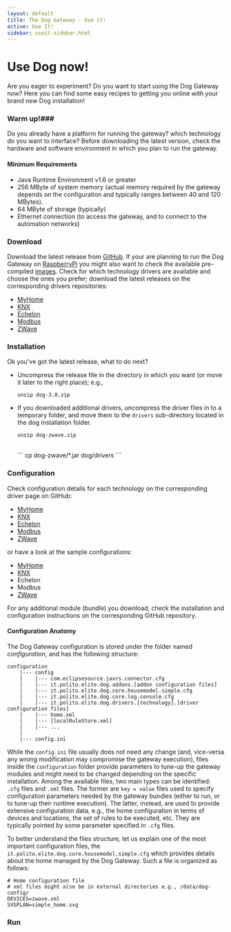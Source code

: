 ```yaml
---
layout: default
title: The Dog Gateway - Use it!
active: Use It!
sidebar: useit-sidebar.html
---      
```

# Use Dog now! #

Are you eager to experiment? Do you want to start using the Dog Gateway now? Here you can find some easy recipes to getting you online with your brand new Dog installation!

### Warm up!###
Do  you already have a platform for running the gateway? which technology do you want to interface? 
Before downloading the latest version, check the hardware and software environment in which you plan to run the gateway.

#### Minimum Requirements ####

* Java Runtime Environment v1.6 or greater
* 256 MByte of system memory (actual memory required by the gateway depends on the configuration and typically ranges between 40 and 120 MBytes).
* 64 MByte of storage (typically) 
* Ethernet connection (to access the gateway, and to connect to the automation networks)

### Download ###
Download the latest release from [GitHub](https://github.com/dog-gateway/dog-release). If your are planning to run the Dog Gateway on [RaspberryPi](http://www.raspberrypi.org/) you might also want to check the available pre-compiled [images](#raspberry-images).
Check for which technology drivers are available and choose the ones you prefer; download the latest releases on the corresponding drivers repositories:

 * [MyHome](https://github.com/dog-gateway/bticino-drivers)
 * [KNX](https://github.com/dog-gateway/knx-drivers)
 * [Echelon](https://github.com/dog-gateway/echelon-drivers)
 * [Modbus](https://github.com/dog-gateway/modbus-drivers)
 * [ZWave](https://github.com/dog-gateway/zwave-drivers)

### Installation  ###
Ok you've got the latest release, what to do next?

* Uncompress the release file in the directory in which you want (or move it later to the right place); e.g.,<br/> 
	```
	unzip dog-3.0.zip
	```
* If you downloaded additional drivers, uncompress the driver files in to a temporary folder, and move them to the ```drivers``` sub-directory located in the dog installation folder.<br/>
	```
	unzip dog-zwave.zip 
	```
	<br/>
	```
	cp dog-zwave/*.jar dog/drivers
	```

### Configuration ###
Check configuration details for each technology on the corresponding driver page on GitHub:

* [MyHome](https://github.com/dog-gateway/bticino-drivers)
* [KNX](https://github.com/dog-gateway/knx-drivers)
* [Echelon](https://github.com/dog-gateway/echelon-drivers)
* [Modbus](https://github.com/dog-gateway/modbus-drivers)
* [ZWave](https://github.com/dog-gateway/zwave-drivers)

or have a look at the sample configurations:

* [MyHome](https://github.com/dog-gateway/bticino-configuration)
* [KNX](https://github.com/dog-gateway/knx-configuration)
* Echelon
* Modbus
* [ZWave](https://github.com/dog-gateway/zwave-configuration)

For any additional module (bundle) you download, check the installation and configuration instructions on the corresponding GitHub repository.

#### Configuration Anatomy ####
The Dog Gateway configuration is stored under the folder named *configuration*, and has the following structure:

	configuration
		|--- config
		|	 |--- com.eclipsesource.jaxrs.connector.cfg
		|	 |--- it.polito.elite.dog.addons.[addon configuration files]
		|	 |--- it.polito.elite.dog.core.housemodel.simple.cfg
		|	 |--- it.polito.elite.dog.core.log.console.cfg
		|	 |--- it.polito.elite.dog.drivers.[technology].[driver configuration files]
		|	 |--- home.xml
		|	 |--- [localRuleStore.xml]
		|	 |--- ...
		|
		|--- config.ini
		
While the ```config.ini``` file usually does not need any change (and, vice-versa any wrong modification may compromise the gateway execution), 
files inside the ```configuration``` folder provide parameters to tune-up the gateway modules and might need to be changed depending on the specific installation. 
Among the available files, two main types can be identified: ```.cfg``` files and ```.xml``` files. The former are ```key = value``` files used to specify configuration
parameters needed by the gateway bundles (either to run, or to tune-up their runtime execution). The latter, instead, are used to provide extensive configuration data, e.g., the home configuration in terms of devices and locations, the set of rules to be executed, etc. They are typically pointed by some parameter specified in ```.cfg``` files.

To better understand the files structure, let us explain one of the most important configuration files, the ```it.polito.elite.dog.core.housemodel.simple.cfg``` which provides details about the home managed by the Dog Gateway.
Such a file is organized as follows:

	# Home configuration file
	# xml files might also be in external directories e.g., /data/dog-config/
	DEVICES=zwave.xml
	SVGPLAN=simple_home.svg

### Run ###
